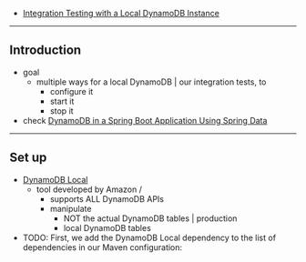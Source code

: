 * [Integration Testing with a Local DynamoDB Instance](https://www.baeldung.com/dynamodb-local-integration-tests)

---
## Introduction
* goal
  * multiple ways for a local DynamoDB | our integration tests, to
    * configure it
    * start it
    * stop it
* check [DynamoDB in a Spring Boot Application Using Spring Data](https://www.baeldung.com/spring-data-dynamodb)

---

## Set up

* [DynamoDB Local](https://aws.amazon.com/blogs/aws/dynamodb-local-for-desktop-development/)
  * tool developed by Amazon /
    * supports ALL DynamoDB APIs
    * manipulate
      * NOT the actual DynamoDB tables | production
      * local DynamoDB tables
* TODO:
First, we add the DynamoDB Local dependency to the list of dependencies in our Maven configuration:


